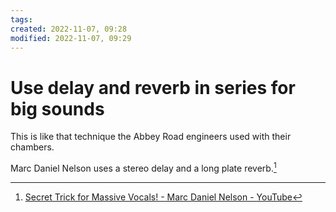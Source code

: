 ```yaml
---
tags: 
created: 2022-11-07, 09:28
modified: 2022-11-07, 09:29
---
```


# Use delay and reverb in series for big sounds
This is like that technique the Abbey Road engineers used with their chambers.

Marc Daniel Nelson uses a stereo delay and a long plate reverb.[^1]

[^1]: [Secret Trick for Massive Vocals! - Marc Daniel Nelson - YouTube](https://youtu.be/pRIY9pVc6Lg)